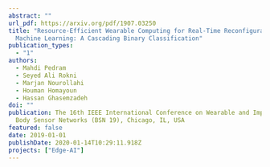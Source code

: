 ```yaml
---
abstract: ""
url_pdf: https://arxiv.org/pdf/1907.03250
title: "Resource-Efficient Wearable Computing for Real-Time Reconfigurable
  Machine Learning: A Cascading Binary Classification"
publication_types:
  - "1"
authors:
  - Mahdi Pedram
  - Seyed Ali Rokni
  - Marjan Nourollahi
  - Houman Homayoun
  - Hassan Ghasemzadeh
doi: ""
publication: The 16th IEEE International Conference on Wearable and Implantable
  Body Sensor Networks (BSN 19), Chicago, IL, USA
featured: false
date: 2019-01-01
publishDate: 2020-01-14T10:29:11.918Z
projects: ["Edge-AI"]
---
```

